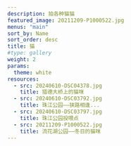 ```yaml
---
description: 拍各种猫猫
featured_image: 20211209-P1000522.jpg
menus: "main"
sort_by: Name
sort_order: desc
title: 猫
#type: gallery
weight: 2
params:
  theme: white
resources:
  - src: 20240610-DSC04378.jpg
    title: 猎德大桥上的猫咪
  - src: 20240610-DSC03792.jpg
    title: 珠江公园——狭路相逢...
  - src: 20240610-DSC03797.jpg
    title: 珠江公园投喂点
  - src: 20211209-P1000522.jpg
    title: 流花湖公园——冬日的猫咪
---
```

